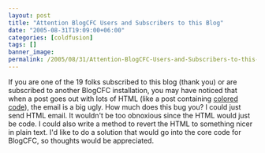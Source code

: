 ```yaml
---
layout: post
title: "Attention BlogCFC Users and Subscribers to this Blog"
date: "2005-08-31T19:09:00+06:00"
categories: [coldfusion]
tags: []
banner_image: 
permalink: /2005/08/31/Attention-BlogCFC-Users-and-Subscribers-to-this-Blog
---
```


If you are one of the 19 folks subscribed to this blog (thank you) or are subscribed to another BlogCFC installation, you may have noticed that when a post goes out with lots of HTML (like a post containing <a href="http://ray.camdenfamily.com/index.cfm/2005/8/31/ColdFusion-101-Building-a-Calendar">colored code</a>), the email is a big ugly. How much does this bug you? I could just send HTML email. It wouldn't be too obnoxious since the HTML would just be code. I could also write a method to revert the HTML to something nicer in plain text. I'd like to do a solution that would go into the core code for BlogCFC, so thoughts would be appreciated.